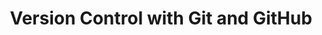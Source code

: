 ---
layout: workshop
category: workshop
title: "Version Control with Git and GitHub"
time: 10am - 12pm PST
human_date: "October 22, 25"
year: 2024
location: UC Santa Barbara Library, Room 1312
instructors: Seth Erickson, Jose Niño Muriel, Kristi Liu
helpers: Amber Chen, Jay Chi, Renata Curty, Yuan Wu
pre_workshop_survey: "https://ucsb.co1.qualtrics.com/jfe/form/SV_bJeIoxjp1A9Xx3M?slug=2024-10-22-ucsb-git"
post_workshop_survey: "https://ucsb.co1.qualtrics.com/jfe/form/SV_0lD2XHnezknmSr4?slug=2024-10-22-ucsb-git"
shoreline_url: "https://cglink.me/2dD/r2261822"
lesson_url:
description: "This two-day workshop introduces git, a command line tool for managing revisions in coding projects, and GitHub, a web-based platform for sharing your work and collaborating with others. The workshop is oriented toward learners with little or no previous experience with either git or GitHub. It will cover steps for setting up a git project, making changes, navigating the revision history, sharing work on GitHub, and using GitHub pages to publish a website."
---